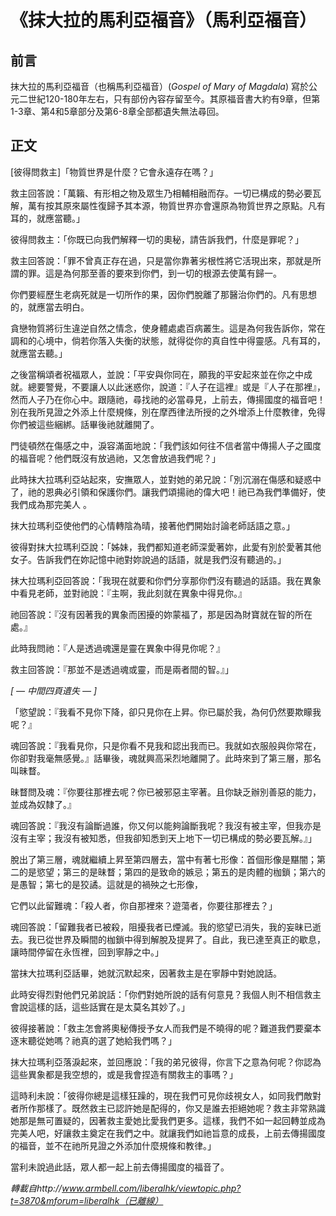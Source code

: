 # 《抹大拉的馬利亞福音》（馬利亞福音）

## 前言

抹大拉的馬利亞福音（也稱馬利亞福音）(*Gospel of Mary of Magdala*) 寫於公元二世紀120-180年左右，只有部份內容存留至今。其原福音書大約有9章，但第1-3章、第4和5章部分及第6-8章全部都遺失無法尋回。

## 正文

[彼得問救主]「物質世界是什麼？它會永遠存在嗎？」

救主回答說：「萬籟、有形相之物及眾生乃相輔相融而存。一切已構成的勢必要瓦解，萬有按其原來屬性復歸予其本源，物質世界亦會還原為物質世界之原點。凡有耳的，就應當聽。」

彼得問救主：「你既已向我們解釋一切的奧秘，請告訴我們，什麼是罪呢？」

救主回答說：「罪不曾真正存在過，只是當你靠著劣根性將它活現出來，那就是所謂的罪。這是為何那至善的要來到你們，到一切的根源去使萬有歸一。

你們要經歷生老病死就是一切所作的果，因你們脫離了那醫治你們的。凡有思想的，就應當去明白。

貪戀物質將衍生違逆自然之情念，使身體處處百病叢生。這是為何我告訴你，常在調和的心境中，倘若你落入失衡的狀態，就得從你的真自性中得靈感。凡有耳的，就應當去聽。」

之後當稱頌者祝福眾人，並說：「平安與你同在，願我的平安起來並在你之中成就。總要警覺，不要讓人以此迷惑你，說道：『人子在這裡』或是『人子在那裡』，然而人子乃在你心中。跟隨祂，尋找祂的必當尋見，上前去，傳揚國度的福音吧！別在我所見證之外添上什麼規條，別在摩西律法所授的之外增添上什麼教律，免得你們被這些綑綁。話畢後祂就離開了。

門徒頓然在傷感之中，淚容滿面地說：「我們該如何往不信者當中傳揚人子之國度的福音呢？他們既沒有放過祂，又怎會放過我們呢？」

此時抹大拉瑪利亞站起來，安撫眾人，並對她的弟兄說：「別沉溺在傷感和疑惑中了，祂的恩典必引領和保護你們。讓我們頌揚祂的偉大吧！祂已為我們準備好，使我們成為那完美人 。

抹大拉瑪利亞使他們的心情轉陰為晴，接著他們開始討論老師話語之意。」

彼得對抹大拉瑪利亞說：「姊妹，我們都知道老師深愛著妳，此愛有別於愛著其他女子。告訴我們在妳記憶中祂對妳說過的話語，就是我們沒有聽過的。」

抹大拉瑪利亞回答說：「我現在就要和你們分享那你們沒有聽過的話語。我在異象中看見老師，並對祂說：『主啊，我此刻就在異象中得見你。』

祂回答說：『沒有因著我的異象而困擾的妳蒙福了，那是因為財寶就在智的所在處。』

此時我問祂：『人是透過魂還是靈在異象中得見你呢？』

救主回答說：『那並不是透過魂或靈，而是兩者間的智。』」

*[ — 中間四頁遺失 — ]*

「慾望說：『我看不見你下降，卻只見你在上昇。你已屬於我，為何仍然要欺矇我呢？』

魂回答說：『我看見你，只是你看不見我和認出我而已。我就如衣服般與你常在，你卻對我毫無感覺。』話畢後，魂就興高采烈地離開了。此時來到了第三層，那名叫昧瞀。

昧瞀問及魂：『你要往那裡去呢？你已被邪惡主宰著。且你缺乏辦別善惡的能力，並成為奴隸了。』

魂回答說：『我沒有論斷過誰，你又何以能夠論斷我呢？我沒有被主宰，但我亦是沒有主宰；我沒有被知悉，但我卻知悉到天上地下一切已構成的勢必要瓦解。』」

脫出了第三層，魂就繼續上昇至第四層去，當中有著七形像：首個形像是黮闇；第二的是慾望；第三的是昧瞀；第四的是致命的嫉忌；第五的是肉體的枷鎖；第六的是愚智；第七的是狡譎。這就是的禍殃之七形像，

它們以此留難魂：「殺人者，你自那裡來？遊蕩者，你要往那裡去？」

魂回答說：「留難我者已被殺，阻擾我者已煙滅。我的慾望已消失，我的妄昧已逝去。我已從世界及瞬間的枷鎖中得到解脫及提昇了。自此，我已達至真正的歇息，讓時間停留在永恆裡，回到寧靜之中。」

當抹大拉瑪利亞話畢，她就沉默起來，因著救主是在寧靜中對她說話。

此時安得烈對他們兄弟說話：「你們對她所說的話有何意見？我個人則不相信救主會說這樣的話，這些話實在是太莫名其妙了。」

彼得接著說：「救主怎會將奧秘傳授予女人而我們是不曉得的呢？難道我們要棄本逐末聽從她嗎？祂真的選了她給我們嗎？」

抹大拉瑪利亞落淚起來，並回應說：「我的弟兄彼得，你言下之意為何呢？你認為這些異象都是我空想的，或是我會捏造有關救主的事嗎？」

這時利未說：「彼得你總是這樣狂躁的，現在我們可見你歧視女人，如同我們敵對者所作那樣了。既然救主已認許她是配得的，你又是誰去拒絕她呢？救主非常熟識她那是無可置疑的，因著救主愛她比愛我們更多。這樣，我們不如一起回轉並成為完美人吧，好讓救主奠定在我們之中。就讓我們如祂旨意的成長，上前去傳揚國度的福音，並不在祂所見證之外添加什麼規條和教律。」

當利未說過此話，眾人都一起上前去傳揚國度的福音了。

*轉載自http://www.armbell.com/liberalhk/viewtopic.php?t=3870&mforum=liberalhk（已離線）*
